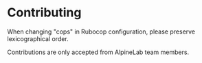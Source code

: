 # Contributing

When changing "cops" in Rubocop configuration, please preserve
lexicographical order.

Contributions are only accepted from AlpineLab team members.
